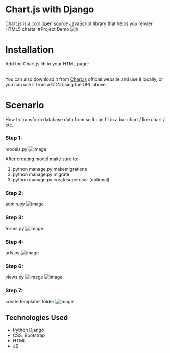 # Chart.js with Django 
Chart.js is a cool open source JavaScript library that helps you render HTML5 charts.
#Project Demo
![h](https://user-images.githubusercontent.com/67781881/127086841-c00cdb4d-942e-4a60-b46b-8494946e0c94.gif)
# Installation
Add the Chart.js lib to your HTML page:
<!--Chart js-->
<script src="https://cdnjs.cloudflare.com/ajax/libs/Chart.js/2.8.0/Chart.min.js" integrity="sha256-Uv9BNBucvCPipKQ2NS9wYpJmi8DTOEfTA/nH2aoJALw=" crossorigin="anonymous"></script>
<link rel="stylesheet" href="https://cdnjs.cloudflare.com/ajax/libs/Chart.js/2.8.0/Chart.min.css" integrity="sha256-aa0xaJgmK/X74WM224KMQeNQC2xYKwlAt08oZqjeF0E="crossorigin="anonymous"/> <br>
You can also download it from <a href="https://www.chartjs.org/">Chart.js</a> official website and use it locally, or you can use it from a CDN using the URL above.

# Scenario
How to transform database data from so it can fit in a bar chart / line chart / etc.
### Step 1:
models.py
![image](https://user-images.githubusercontent.com/67781881/127086811-e3dbeec2-0413-4f76-a785-f86011b977d4.png)

After creating model make sure to:- <br>
1. python manage.py makemigrations
2. python manage.py migrate
3. python manage.py createsuperuser (optional)
### Step 2:
admin.py
![image](https://user-images.githubusercontent.com/67781881/127087018-49da8e2f-ee14-40bc-b7b5-feec1d09c6aa.png)

### Step 3:
forms.py
![image](https://user-images.githubusercontent.com/67781881/127087068-3863cf78-ed54-411c-943c-b9caead61524.png)

### Step 4:
urls.py
![image](https://user-images.githubusercontent.com/67781881/127087143-c21d1239-422d-4a66-98d7-9ed0c1c23343.png)

### Step 6:
views.py
![image](https://user-images.githubusercontent.com/67781881/127087300-3cdc7d01-531c-4c4f-87a3-58f08148b131.png)
![image](https://user-images.githubusercontent.com/67781881/127087327-2d114d35-4ce2-4099-9ff3-14018fd7aaaf.png)

### Step 7:
create templates folder 
![image](https://user-images.githubusercontent.com/67781881/127087212-4fa317f8-0c57-4874-94c9-c9383c143768.png)

## Technologies Used
* Python Django
* CSS, Bootstrap
* HTML
* JS
